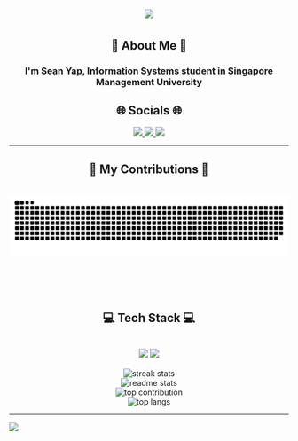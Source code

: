 <h1 align="center">
    <img src="https://readme-typing-svg.herokuapp.com/?font=Righteous&size=35&center=true&vCenter=true&width=500&height=70&duration=4000&lines=Hi+There!+👋;Welcome+To+My+Repository!;" />
</h1>

<h2 align="center">💫 About Me 💫</h2>
<div align="center"> 
  <h3>I'm Sean Yap, Information Systems student in Singapore Management University</h3>
</div>

<h2 align="center">🌐 Socials 🌐</h2>
<div align="center"> 
  <a href="https://medium.com/@seanyckang">
    <img src="https://img.shields.io/badge/Medium-12100E?logo=medium&logoColor=white"/>
  </a>
  <a href="https://linkedin.com/in/seanyckang" target="_blank">
    <img src="https://img.shields.io/badge/LinkedIn-0077B5?style=for-the-badge&logo=linkedin&logoColor=white" target="_blank" />
  </a>
  <a href="https://seanyckang.com" target="_blank">
     <img src="https://img.shields.io/badge/Portfolio-FF5722?style=for-the-badge&logo=todoist&logoColor=white" target="_blank" /> 
  </a>
</div>

---
<div align="center">
  <h2>🐍 My Contributions 🐍</h2>
  <br>
  <img alt="snake eating my contributions" src="https://raw.githubusercontent.com/S3annnyyy/S3annnyyy/output/github-contribution-grid-snake.svg" />
  
  <br/><br/><br/>
</div>

<h2 align="center">💻 Tech Stack 💻</h2>
<br/>
<div align="center">
    <img src="https://skillicons.dev/icons?i=react,bootstrap,flutter,html,css,vue,github,mongodb,dart,git,php" />
    <img src="https://skillicons.dev/icons?i=nodejs,python,javascript,typescript,express,firebase,c,java,mysql,flask,docker,tensorflow" /><br>
</div>
<br/>

<div align=center>
  <img  src="https://github-readme-stats.vercel.app/api?username=s3annnyyy&theme=dracula&hide_border=false&include_all_commits=true&count_private=false" alt="streak stats"/><br/>
  <img  src="https://github-readme-streak-stats.herokuapp.com/?user=s3annnyyy&theme=dracula&hide_border=false" alt="readme stats" /><br/>
  <img  src="https://github-contributor-stats.vercel.app/api?username=s3annnyyy&limit=5&theme=dark&combine_all_yearly_contributions=true" alt="top contribution" /><br/>
  <img  src="https://github-readme-stats.vercel.app/api/top-langs/?username=s3annnyyy&theme=dracula&hide_border=false&include_all_commits=true&count_private=false&layout=compact" alt="top langs" /><br/>  
</div>

---
[![](https://visitcount.itsvg.in/api?id=s3annnyyy&icon=0&color=0)](https://visitcount.itsvg.in)
